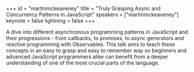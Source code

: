 ﻿+++
id = "martinmckeaveney"
title = "Truly Grasping Async and Concurrency Patterns in JavaScript"
speakers = ["martinmckeaveney"]
keynote = false
lightning = false
+++

A dive into different asynchronous programming patterns in JavaScript and their progressions - from callbacks, to promises, to async generators and reactive programming with Observables. This talk aims to teach these concepts in an easy to grasp and easy to remember way so beginners and advanced JavaScript programmers alike can benefit from a deeper understanding of one of the most crucial parts of the language.
